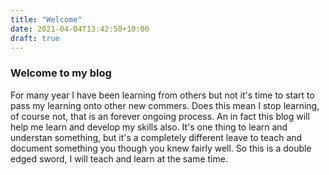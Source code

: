 ```yaml
---
title: "Welcome"
date: 2021-04-04T13:42:50+10:00
draft: true
---
```


### Welcome to my blog

For many year I have been learning from others but not it's time to start to pass my learning onto other new commers.  Does this mean I stop learning, of course not, that is an forever ongoing process.  An in fact this blog will help me learn and develop my skills also.  It's one thing to learn and understan something, but it's a completely different leave to teach and document something you though you knew fairly well.  So this is a double edged sword, I will teach and learn at the same time.


